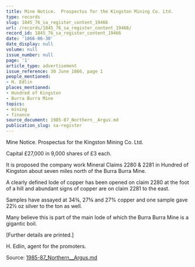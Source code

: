 ```yaml
---
title: Mine Notice.  Prospectus for the Kingston Mining Co. Ltd.
type: records
slug: 1845_76_sa_register_content_19466
url: /records/1845_76_sa_register_content_19466/
record_id: 1845_76_sa_register_content_19466
date: '1866-06-30'
date_display: null
volume: null
issue_number: null
page: '1'
article_type: advertisement
issue_reference: 30 June 1866, page 1
people_mentioned:
- H. Edlin
places_mentioned:
- Hundred of Kingston
- Burra Burra Mine
topics:
- mining
- finance
source_document: 1985-87_Northern__Argus.md
publication_slug: sa-register
---
```


Mine Notice.  Prospectus for the Kingston Mining Co. Ltd.

Capital £27,000 in 9,000 shares of £3 each.

It is proposed the company work Mineral Claims 2280 & 2281 in Hundred of Kingston about seven miles north of the Burra Burra Mine.

A clearly defined lode of copper has been opened on claim 2280 at the foot of a hill and abundant signs of copper are on claim 2281 to the east.

Samples have assayed at 34¾, 27⅝ and 27% copper and one sample gave 22½ oz silver to the ton as well.

Many believe this is part of the main lode of which the Burra Burra Mine is a gigantic boil.

[Further details are printed.]

H. Edlin, agent for the promoters.

Source: [1985-87_Northern__Argus.md](/downloads/markdown/1985-87_Northern__Argus.md)
